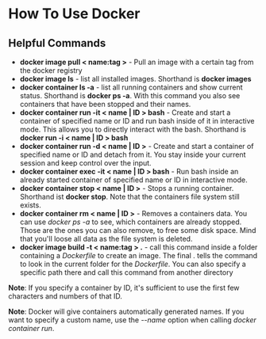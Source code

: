 # How To Use Docker

## Helpful Commands

- **docker image pull < name:tag >** - Pull an image with a certain tag from the docker registry
- **docker image ls** - list all installed images. Shorthand is **docker images**
- **docker container ls -a** - list all running containers and show current status. Shorthand is **docker ps -a**. With this command you also see containers that have been stopped and their names.
- **docker container run -it < name | ID > bash** - Create and start a container of specified name or ID and run bash inside of it in interactive mode. This allows you to directly interact with the bash. Shorthand is **docker run -i < name | ID > bash**
- **docker container run -d < name | ID >** - Create and start a container of specified name or ID and detach from it. You stay inside your current session and keep control over the input.
- **docker container exec -it < name | ID > bash** - Run bash inside an already started container of specified name or ID in interactive mode. 
- **docker container stop < name | ID >** - Stops a running container. Shorthand ist **docker stop**. Note that the containers file system still exists.
- **docker container rm < name | ID >** - Removes a containers data. You can use *docker ps -a* to see, which containers are already stopped. Those are the ones you can also remove, to free some disk space. Mind that you'll loose all data as the file system is deleted.
- **docker image build -t < name:tag > .** - call this command inside a folder containing a *Dockerfile* to create an image. The final . tells the command to look in the current folder for the *Dockerfile*. You can also specify a specific path there and call this command from another directory

**Note**: If you specify a container by ID, it's sufficient to use the first few characters and numbers of that ID. 

**Note**: Docker will give containers automatically generated names. If you want to specify a custom name, use the *--name* option when calling *docker container run*.